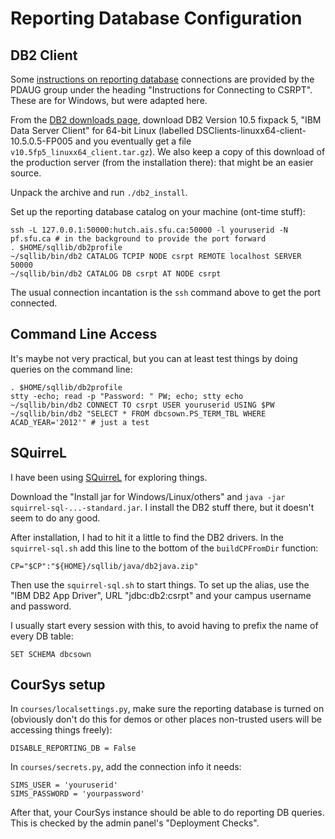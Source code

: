 # Reporting Database Configuration

## DB2 Client

Some [instructions on reporting database](https://www.sfu.ca/irp/links/pdaug.html) connections are provided by the PDAUG group under the heading "Instructions for Connecting to CSRPT". These are for Windows, but were adapted here.

From the [DB2 downloads page](http://www-01.ibm.com/support/docview.wss?rs=71&uid=swg27007053), download
DB2 Version 10.5 fixpack 5, "IBM Data Server Client" for 64-bit Linux
(labelled DSClients-linuxx64-client-10.5.0.5-FP005 and you eventually get a file `v10.5fp5_linuxx64_client.tar.gz`).
We also keep a copy of this download of the production server (from the installation there): that might be an easier source.

Unpack the archive and run `./db2_install`.

Set up the reporting database catalog on your machine (ont-time stuff):

    ssh -L 127.0.0.1:50000:hutch.ais.sfu.ca:50000 -l youruserid -N pf.sfu.ca # in the background to provide the port forward
    . $HOME/sqllib/db2profile
    ~/sqllib/bin/db2 CATALOG TCPIP NODE csrpt REMOTE localhost SERVER 50000
    ~/sqllib/bin/db2 CATALOG DB csrpt AT NODE csrpt

The usual connection incantation is the `ssh` command above to get the port connected.

## Command Line Access

It's maybe not very practical, but you can at least test things by doing queries on the command line:

    . $HOME/sqllib/db2profile
    stty -echo; read -p "Password: " PW; echo; stty echo
    ~/sqllib/bin/db2 CONNECT TO csrpt USER youruserid USING $PW
    ~/sqllib/bin/db2 "SELECT * FROM dbcsown.PS_TERM_TBL WHERE ACAD_YEAR='2012'" # just a test

## SQuirreL

I have been using [SQuirreL](http://squirrel-sql.sourceforge.net/) for exploring things.

Download the "Install jar for Windows/Linux/others" and `java -jar squirrel-sql-...-standard.jar`.
I install the DB2 stuff there, but it doesn't seem to do any good.

After installation, I had to hit it a little to find the DB2 drivers. In the `squirrel-sql.sh` add this line to the bottom of the `buildCPFromDir` function:

    CP="$CP":"${HOME}/sqllib/java/db2java.zip"

Then use the `squirrel-sql.sh` to start things. To set up the alias, use the "IBM DB2 App Driver", URL "jdbc:db2:csrpt" and your campus username and password.

I usually start every session with this, to avoid having to prefix the name of every DB table:

    SET SCHEMA dbcsown

## CourSys setup

In `courses/localsettings.py`, make sure the reporting database is turned on (obviously don't do this for demos or other places non-trusted users will be accessing things freely):

    DISABLE_REPORTING_DB = False

In `courses/secrets.py`, add the connection info it needs:

    SIMS_USER = 'youruserid'
    SIMS_PASSWORD = 'yourpassword'

After that, your CourSys instance should be able to do reporting DB queries. This is checked by the admin panel's "Deployment Checks".
